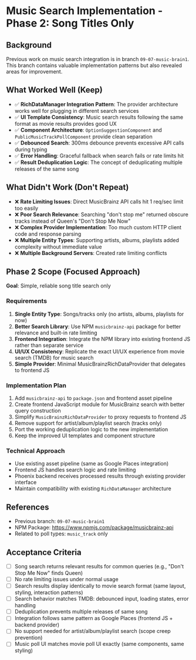 # Music Search Implementation - Phase 2: Song Titles Only

## Background
Previous work on music search integration is in branch `09-07-music-brain1`. This branch contains valuable implementation patterns but also revealed areas for improvement.

## What Worked Well (Keep)
- ✅ **RichDataManager Integration Pattern**: The provider architecture works well for plugging in different search services
- ✅ **UI Template Consistency**: Music search results following the same format as movie results provides good UX
- ✅ **Component Architecture**: `OptionSuggestionComponent` and `PublicMusicTrackPollComponent` provide clean separation
- ✅ **Debounced Search**: 300ms debounce prevents excessive API calls during typing
- ✅ **Error Handling**: Graceful fallback when search fails or rate limits hit
- ✅ **Result Deduplication Logic**: The concept of deduplicating multiple releases of the same song

## What Didn't Work (Don't Repeat)
- ❌ **Rate Limiting Issues**: Direct MusicBrainz API calls hit 1 req/sec limit too easily
- ❌ **Poor Search Relevance**: Searching "don't stop me" returned obscure tracks instead of Queen's "Don't Stop Me Now"
- ❌ **Complex Provider Implementation**: Too much custom HTTP client code and response parsing
- ❌ **Multiple Entity Types**: Supporting artists, albums, playlists added complexity without immediate value
- ❌ **Multiple Background Servers**: Created rate limiting conflicts

## Phase 2 Scope (Focused Approach)
**Goal**: Simple, reliable song title search only

### Requirements
1. **Single Entity Type**: Songs/tracks only (no artists, albums, playlists for now)
2. **Better Search Library**: Use NPM `musicbrainz-api` package for better relevance and built-in rate limiting
3. **Frontend Integration**: Integrate the NPM library into existing frontend JS rather than separate service
4. **UI/UX Consistency**: Replicate the exact UI/UX experience from movie search (TMDB) for music search
5. **Simple Provider**: Minimal MusicBrainzRichDataProvider that delegates to frontend JS

### Implementation Plan
1. Add `musicbrainz-api` to `package.json` and frontend asset pipeline
2. Create frontend JavaScript module for MusicBrainz search with better query construction
3. Simplify `MusicBrainzRichDataProvider` to proxy requests to frontend JS
4. Remove support for artist/album/playlist search (tracks only)
5. Port the working deduplication logic to the new implementation
6. Keep the improved UI templates and component structure

### Technical Approach
- Use existing asset pipeline (same as Google Places integration)
- Frontend JS handles search logic and rate limiting
- Phoenix backend receives processed results through existing provider interface
- Maintain compatibility with existing `RichDataManager` architecture

## References
- Previous branch: `09-07-music-brain1`
- NPM Package: https://www.npmjs.com/package/musicbrainz-api
- Related to poll types: `music_track` only

## Acceptance Criteria
- [ ] Song search returns relevant results for common queries (e.g., "Don't Stop Me Now" finds Queen)
- [ ] No rate limiting issues under normal usage
- [ ] Search results display identically to movie search format (same layout, styling, interaction patterns)
- [ ] Search behavior matches TMDB: debounced input, loading states, error handling
- [ ] Deduplication prevents multiple releases of same song
- [ ] Integration follows same pattern as Google Places (frontend JS + backend provider)
- [ ] No support needed for artist/album/playlist search (scope creep prevention)
- [ ] Music poll UI matches movie poll UI exactly (same components, same styling)